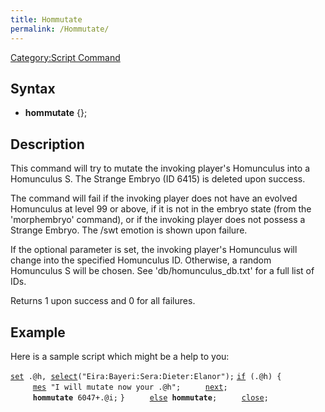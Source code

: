 ```yaml
---
title: Hommutate
permalink: /Hommutate/
---
```


[Category:Script Command](/Category:Script_Command "wikilink")

Syntax
------

-   **hommutate** {<ID>};

Description
-----------

This command will try to mutate the invoking player's Homunculus into a Homunculus S. The Strange Embryo (ID 6415) is deleted upon success.

The command will fail if the invoking player does not have an evolved Homunculus at level 99 or above, if it is not in the embryo state (from the 'morphembryo' command), or if the invoking player does not possess a Strange Embryo. The /swt emotion is shown upon failure.

If the optional parameter <ID> is set, the invoking player's Homunculus will change into the specified Homunculus ID. Otherwise, a random Homunculus S will be chosen. See 'db/homunculus_db.txt' for a full list of IDs.

Returns 1 upon success and 0 for all failures.

Example
-------

Here is a sample script which might be a help to you:

[`set`](/set "wikilink")` .@h, `[`select`](/select "wikilink")`("Eira:Bayeri:Sera:Dieter:Elanor");`
[`if`](/if "wikilink")` (.@h) {`
`     `[`mes`](/mes "wikilink")` "I will mutate now your .@h";`
`     `[`next`](/next "wikilink")`;`
`     `**`hommutate`**` 6047+.@i;`
`}`
`     `[`else`](/else "wikilink")` `**`hommutate`**`;`
`     `[`close`](/close "wikilink")`;`